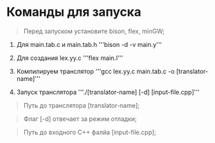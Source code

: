 # Команды для запуска
> Перед запуском установите bison, flex, minGW;

1) Для main.tab.c и main.tab.h
'''bison -d -v main.y'''

2) Для создания lex.yy.c
'''flex main.l'''

3) Компилируем транслятор
'''gcc lex.yy.c main.tab.c -o [translator-name]'''

4) Запуск транслятора
'''./[translator-name] [-d] [input-file.cpp]'''
> Путь до транслятора [translator-name];

> Флаг [-d] отвечает за режим отладки;

> Путь до входного C++ фалйа [input-file.cpp];
